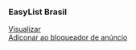 ### EasyList Brasil
[Visualizar](https://raw.githubusercontent.com/easylistbrasil/easylistbrasil/filtro/easylistbrasil.txt)  
<a href="abp:subscribe?location=https://raw.githubusercontent.com/easylistbrasil/easylistbrasil/filtro/easylistbrasil.txt&title=EasyList Brasil">Adiconar ao bloqueador de anúncio</a>
